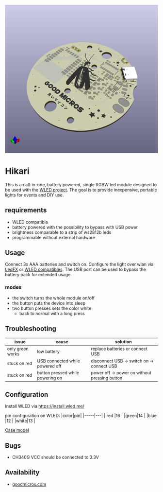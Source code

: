 ![badge](output/hikari.jpg)

# Hikari
This is an all-in-one, battery powered, single RGBW led module designed to be used with the [WLED project](https://wled.me).
The goal is to provide inexpensive, portable lights for events and DIY use.

## requirements

* WLED compatible
* battery powered with the possibility to bypass with USB power
* brightness comparable to a strip of ws2812b leds
* programmable without external hardware

## Usage
Connect 3x AAA batteries and switch on. Configure the light over wlan via [LedFX](https://www.ledfx.app/) or [WLED compatibles](https://github.com/Aircoookie/WLED#-supported-light-control-interfaces).
The USB port can be used to bypass the battery pack for extended usage.

### modes  
* the switch turns the whole module on/off
* the button puts the device into sleep
* two button presses sets the color white
    * back to normal with a long press

## Troubleshooting
|issue|cause|solution|
|-----|-----|--------|
|only green works| low battery| replace batteries or connect USB|
|stuck on red| USB connected while powered off| disconnect USB -> switch on -> connect USB|
|stuck on red| button pressed while powering on| power off -> power on without pressing button|

## Configuration
Install WLED via https://install.wled.me/  

pin configuration on WLED:
|color|pin|
|-----|---|
| red |16 |
|green|14 |
|blue |12 |
|white|13 |

[Case model](https://cad.onshape.com/documents/9da918a63413a7b839d4e473/w/a43791fa43f813add74c9832/e/dfbc73c4b037cd1ff73a47b7)

## Bugs
* CH340G VCC should be connected to 3.3V

## Availability
* [goodmicros.com](https://goodmicros.com/index.php/shop/)  
